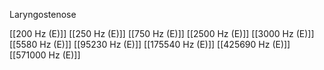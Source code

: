 Laryngostenose

[[200 Hz (E)]]
[[250 Hz (E)]]
[[750 Hz (E)]]
[[2500 Hz (E)]]
[[3000 Hz (E)]]
[[5580 Hz (E)]]
[[95230 Hz (E)]]
[[175540 Hz (E)]]
[[425690 Hz (E)]]
[[571000 Hz (E)]]